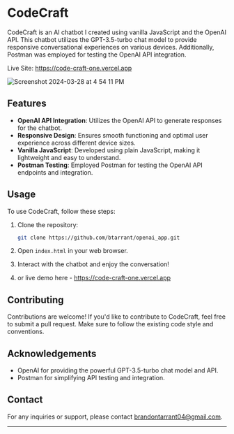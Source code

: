 # CodeCraft

CodeCraft is an AI chatbot I created using vanilla JavaScript and the OpenAI API. This chatbot utilizes the GPT-3.5-turbo chat model to provide responsive conversational experiences on various devices. Additionally, Postman was employed for testing the OpenAI API integration.

Live Site: https://code-craft-one.vercel.app


![Screenshot 2024-03-28 at 4 54 11 PM](https://github.com/btarrant/openai_app/assets/93632053/7e3b5421-797a-4fd0-84a8-ae8e64fd336e)

## Features

- **OpenAI API Integration**: Utilizes the OpenAI API to generate responses for the chatbot.
- **Responsive Design**: Ensures smooth functioning and optimal user experience across different device sizes.
- **Vanilla JavaScript**: Developed using plain JavaScript, making it lightweight and easy to understand.
- **Postman Testing**: Employed Postman for testing the OpenAI API endpoints and integration.

## Usage

To use CodeCraft, follow these steps:

1. Clone the repository:

   ```bash
   git clone https://github.com/btarrant/openai_app.git
   ```

2. Open `index.html` in your web browser.

3. Interact with the chatbot and enjoy the conversation!

4. or live demo here - https://code-craft-one.vercel.app 

## Contributing

Contributions are welcome! If you'd like to contribute to CodeCraft, feel free to submit a pull request. Make sure to follow the existing code style and conventions.

## Acknowledgements

- OpenAI for providing the powerful GPT-3.5-turbo chat model and API.
- Postman for simplifying API testing and integration.

## Contact

For any inquiries or support, please contact [brandontarrant04@gmail.com](mailto:brandontarrant04@gmail.com).

---
